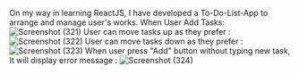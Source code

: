On my way in learning ReactJS, I have developed a To-Do-List-App to arrange and manage user's works.
When User Add Tasks: ![Screenshot (321)](https://github.com/user-attachments/assets/279eb3f3-1c11-43bd-990a-46bab9294615)
User can move tasks up as they prefer :![Screenshot (322)](https://github.com/user-attachments/assets/39265502-c8c5-4fb7-bc56-2f84e5aac3a7)
User can move tasks down as they prefer :![Screenshot (323)](https://github.com/user-attachments/assets/4822fadd-bf38-410b-8eb5-6a059907a5f5)
When user press "Add" button without typing new task, It will display error message : ![Screenshot (324)](https://github.com/user-attachments/assets/37106b87-e022-4d91-87dd-dfdbd9d909c0)

